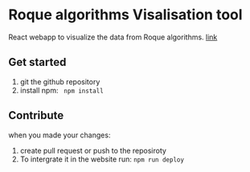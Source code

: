 # Roque algorithms Visalisation tool
React webapp to visualize the data from Roque algorithms.
[link](https://uashogeschoolutrecht.github.io/RogueAlgorithmsVisialisation/)

## Get started
1. git the github repository
2. install npm: ` npm install`

## Contribute
when you made your changes:
1. create pull request or push to the reposiroty
2. To intergrate it in the website run: `npm run deploy`